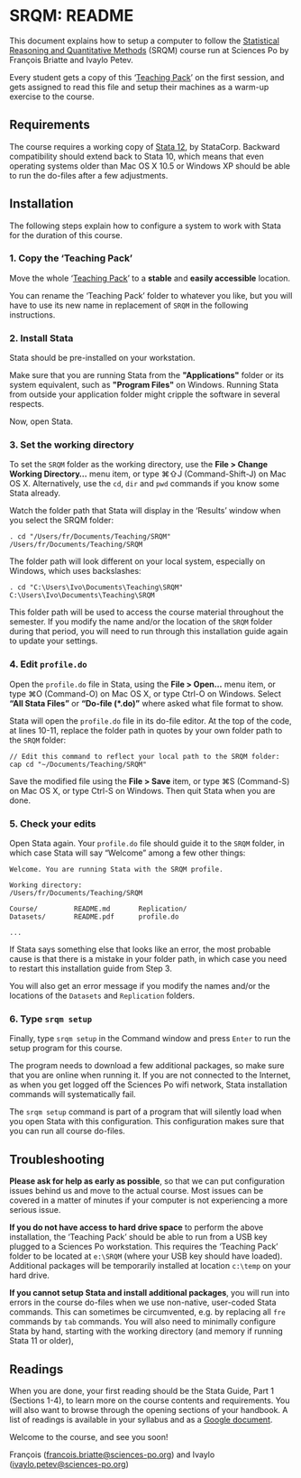 # SRQM: README

This document explains how to setup a computer to follow the [Statistical Reasoning and Quantitative Methods](http://f.briatte.org/teaching/quanti/) (SRQM) course run at Sciences Po by François Briatte and Ivaylo Petev.

Every student gets a copy of this ‘[Teaching Pack](http://phnk.com/srqm/)’ on the first session, and gets assigned to read this file and setup their machines as a warm-up exercise to the course.

## Requirements

The course requires a working copy of [Stata 12](http://www.stata.com/), by StataCorp. Backward compatibility should extend back to Stata 10, which means that even operating systems older than Mac OS X 10.5 or Windows XP should be able to run the do-files after a few adjustments.

## Installation

The following steps explain how to configure a system to work with Stata for the duration of this course.

### 1. Copy the ‘Teaching Pack’

Move the whole ‘[Teaching Pack](http://phnk.com/srqm/)’ to a **stable** and **easily accessible** location.

You can rename the ‘Teaching Pack’ folder to whatever you like, but you will have to use its new name in replacement of `SRQM` in the following instructions.

### 2. Install Stata

Stata should be pre-installed on your workstation.

Make sure that you are running Stata from the __"Applications"__ folder or its system equivalent, such as __"Program Files"__ on Windows. Running Stata from outside your application folder might cripple the software in several respects.

Now, open Stata.

### 3. Set the working directory

To set the `SRQM` folder as the working directory, use the __File > Change Working Directory…__ menu item, or type &#8984;&#8679;J (Command-Shift-J) on Mac OS X. Alternatively, use the `cd`, `dir` and `pwd` commands if you know some Stata already.

Watch the folder path that Stata will display in the ‘Results’ window when you select the SRQM folder:

	. cd "/Users/fr/Documents/Teaching/SRQM"
	/Users/fr/Documents/Teaching/SRQM

The folder path will look different on your local system, especially on Windows, which uses backslashes:

	. cd "C:\Users\Ivo\Documents\Teaching\SRQM"
	C:\Users\Ivo\Documents\Teaching\SRQM

This folder path will be used to access the course material throughout the semester. If you modify the name and/or the location of the `SRQM` folder during that period, you will need to run through this installation guide again to update your settings.

### 4. Edit `profile.do`

Open the `profile.do` file in Stata, using the __File > Open…__ menu item, or type &#8984;O (Command-O) on Mac OS X, or type Ctrl-O on Windows. Select __“All Stata Files”__ or __“Do-file (*.do)”__ where asked what file format to show.

Stata will open the `profile.do` file in its do-file editor. At the top of the code, at lines 10-11, replace the folder path in quotes by your own folder path to the `SRQM` folder:

	// Edit this command to reflect your local path to the SRQM folder:
	cap cd "~/Documents/Teaching/SRQM"

Save the modified file using the __File > Save__ item, or type &#8984;S (Command-S) on Mac OS X, or type Ctrl-S on Windows. Then quit Stata when you are done.

### 5. Check your edits

Open Stata again. Your `profile.do` file should guide it to the `SRQM` folder, in which case Stata will say “Welcome” among a few other things:

	Welcome. You are running Stata with the SRQM profile.

	Working directory:
	/Users/fr/Documents/Teaching/SRQM

	Course/         README.md       Replication/
	Datasets/       README.pdf      profile.do
	
	...

If Stata says something else that looks like an error, the most probable cause is that there is a mistake in your folder path, in which case you need to restart this installation guide from Step 3.

You will also get an error message if you modify the names and/or the locations of the `Datasets` and `Replication` folders.

### 6. Type `srqm setup`

Finally, type `srqm setup` in the Command window and press `Enter` to run the setup program for this course.

The program needs to download a few additional packages, so make sure that you are online when running it. If you are not connected to the Internet, as when you get logged off the Sciences Po wifi network, Stata installation commands will systematically fail.

The `srqm setup` command is part of a program that will silently load when you open Stata with this configuration. This configuration makes sure that you can run all course do-files.

## Troubleshooting

**Please ask for help as early as possible**, so that we can put configuration issues behind us and move to the actual course. Most issues can be covered in a matter of minutes if your computer is not experiencing a more serious issue.

**If you do not have access to hard drive space** to perform the above installation, the ‘Teaching Pack’ should be able to run from a USB key plugged to a Sciences Po workstation. This requires the ‘Teaching Pack’ folder to be located at `e:\SRQM` (where your USB key should have loaded). Additional packages will be temporarily installed at location `c:\temp` on your hard drive.

**If you cannot setup Stata and install additional packages**, you will run into errors in the course do-files when we use non-native, user-coded Stata commands. This can sometimes be circumvented, e.g. by replacing all `fre` commands by `tab` commands. You will also need to minimally configure Stata by hand, starting with the working directory (and memory if running Stata 11 or older),

## Readings

When you are done, your first reading should be the Stata Guide, Part 1 (Sections 1-4), to learn more on the course contents and requirements. You will also want to browse through the opening sections of your handbook. A list of readings is available in your syllabus and as a [Google document](http://goo.gl/BJHkQ).

Welcome to the course, and see you soon!

François (<francois.briatte@sciences-po.org>) and Ivaylo (<ivaylo.petev@sciences-po.org>)
